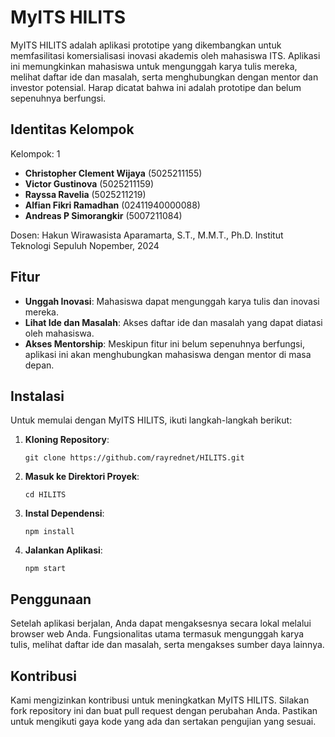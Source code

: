 # MyITS HILITS

MyITS HILITS adalah aplikasi prototipe yang dikembangkan untuk memfasilitasi komersialisasi inovasi akademis oleh mahasiswa ITS. Aplikasi ini memungkinkan mahasiswa untuk mengunggah karya tulis mereka, melihat daftar ide dan masalah, serta menghubungkan dengan mentor dan investor potensial. Harap dicatat bahwa ini adalah prototipe dan belum sepenuhnya berfungsi.

## Identitas Kelompok

Kelompok: 1
- **Christopher Clement Wijaya** (5025211155)
- **Victor Gustinova** (5025211159)
- **Rayssa Ravelia** (5025211219)
- **Alfian Fikri Ramadhan** (02411940000088)
- **Andreas P Simorangkir** (5007211084)

Dosen: Hakun Wirawasista Aparamarta, S.T., M.M.T., Ph.D.
Institut Teknologi Sepuluh Nopember, 2024

## Fitur

- **Unggah Inovasi**: Mahasiswa dapat mengunggah karya tulis dan inovasi mereka.
- **Lihat Ide dan Masalah**: Akses daftar ide dan masalah yang dapat diatasi oleh mahasiswa.
- **Akses Mentorship**: Meskipun fitur ini belum sepenuhnya berfungsi, aplikasi ini akan menghubungkan mahasiswa dengan mentor di masa depan.

## Instalasi

Untuk memulai dengan MyITS HILITS, ikuti langkah-langkah berikut:

1. **Kloning Repository**:
   ```
   git clone https://github.com/rayrednet/HILITS.git
   ```
2. **Masuk ke Direktori Proyek**:
   ```
   cd HILITS
   ```
3. **Instal Dependensi**:
   ```
   npm install
   ```
4. **Jalankan Aplikasi**:
   ```
   npm start
   ```

## Penggunaan

Setelah aplikasi berjalan, Anda dapat mengaksesnya secara lokal melalui browser web Anda. Fungsionalitas utama termasuk mengunggah karya tulis, melihat daftar ide dan masalah, serta mengakses sumber daya lainnya.

## Kontribusi

Kami mengizinkan kontribusi untuk meningkatkan MyITS HILITS. Silakan fork repository ini dan buat pull request dengan perubahan Anda. Pastikan untuk mengikuti gaya kode yang ada dan sertakan pengujian yang sesuai.
